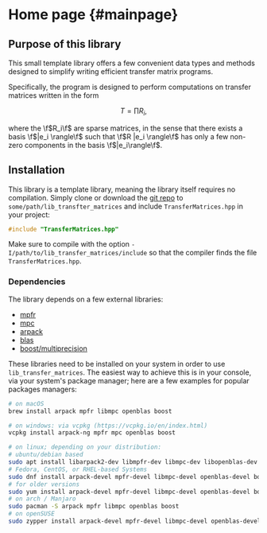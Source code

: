# Home page {#mainpage}

## Purpose of this library

This small template library offers a few convenient data types and methods designed to simplify writing efficient transfer matrix programs.

Specifically, the program is designed to perform computations on transfer matrices written in the form

$$T = \prod R_i,$$

where the \f$R_i\f$ are sparse matrices, in the sense that there exists a basis \f$|e_i \rangle\f$ such that \f$R |e_i \rangle\f$ has only a few non-zero components in the basis \f$|e_i\rangle\f$.

## Installation

This library is a template library, meaning the library itself requires no compilation. Simply clone or download the 
[git repo](https://github.com/Paul-Roux-Phys/lib_transfer_matrices/) to `some/path/lib_transfter_matrices`
and include `TransferMatrices.hpp` in your project:

```cpp
#include "TransferMatrices.hpp"
```

Make sure to compile with the option `-I/path/to/lib_transfer_matrices/include` so that the compiler
finds the file `TransferMatrices.hpp`.

### Dependencies

The library depends on a few external libraries: 

 * [mpfr](https://www.mpfr.org/)
 * [mpc](https://www.multiprecision.org/mpc/)
 * [arpack](https://github.com/opencollab/arpack-ng)
 * [blas](http://www.openmathlib.org/OpenBLAS/docs/user_manual/)
 * [boost/multiprecision](https://www.boost.org/)

These libraries need to be installed on your system in order to use `lib_transfer_matrices`.
The easiest way to achieve this is in your console, via your system's package manager; here are a few examples for popular packages managers:

```bash
# on macOS
brew install arpack mpfr libmpc openblas boost

# on windows: via vcpkg (https://vcpkg.io/en/index.html)
vcpkg install arpack-ng mpfr mpc openblas boost

# on linux; depending on your distribution: 
# ubuntu/debian based
sudo apt install libarpack2-dev libmpfr-dev libmpc-dev libopenblas-dev libboost-all-dev
# Fedora, CentOS, or RHEL-based Systems
sudo dnf install arpack-devel mpfr-devel libmpc-devel openblas-devel boost-devel
# for older versions
sudo yum install arpack-devel mpfr-devel libmpc-devel openblas-devel boost-devel
# on arch / Manjaro
sudo pacman -S arpack mpfr libmpc openblas boost
# on openSUSE
sudo zypper install arpack-devel mpfr-devel libmpc-devel openblas-devel boost-devel
```
